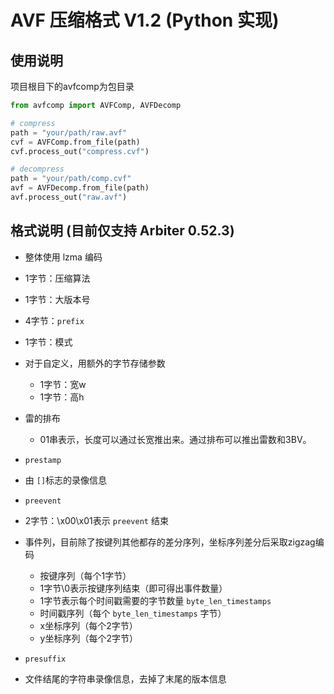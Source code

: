 # AVF 压缩格式 V1.2 (Python 实现)

## 使用说明

项目根目下的avfcomp为包目录

```python
from avfcomp import AVFComp, AVFDecomp

# compress
path = "your/path/raw.avf"
cvf = AVFComp.from_file(path)
cvf.process_out("compress.cvf")

# decompress
path = "your/path/comp.cvf"
avf = AVFDecomp.from_file(path)
avf.process_out("raw.avf")
```

## 格式说明 (目前仅支持 Arbiter 0.52.3)

- 整体使用 lzma 编码

* 1字节：压缩算法
* 1字节：大版本号
* 4字节：`prefix`
* 1字节：模式
* 对于自定义，用额外的字节存储参数

  * 1字节：宽w
  * 1字节：高h
* 雷的排布

  * 01串表示，长度可以通过长宽推出来。通过排布可以推出雷数和3BV。
* `prestamp`
* 由 `[]`标志的录像信息
* `preevent`
* 2字节：\x00\x01表示 `preevent` 结束
* 事件列，目前除了按键列其他都存的差分序列，坐标序列差分后采取zigzag编码

  * 按键序列（每个1字节）
  * 1字节\0表示按键序列结束（即可得出事件数量）
  * 1字节表示每个时间戳需要的字节数量 `byte_len_timestamps`
  * 时间戳序列（每个 `byte_len_timestamps` 字节）
  * x坐标序列（每个2字节）
  * y坐标序列（每个2字节）
* `presuffix`
* 文件结尾的字符串录像信息，去掉了末尾的版本信息
